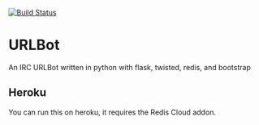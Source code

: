 [![Build Status](https://travis-ci.org/twexler/URLBot.png?branch=master)](https://travis-ci.org/twexler/URLBot)

URLBot
======

An IRC URLBot written in python with flask, twisted, redis, and bootstrap


Heroku
------

You can run this on heroku, it requires the Redis Cloud addon.
